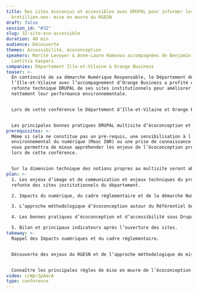 ```yaml
---
title: Des sites écoconçus et accessibles avec DRUPAL pour informer les
  bretillien.nes- mise en œuvre du RGESN
draft: false
session_id: "#32"
slug: 32-site-eco-accessible
duration: 40 min
audience: Découverte
themes: Accessibilité, écoconception
speakers: Marité Levoyer & Anne-Laure Hamonou accompagnées de Benjamin Petit &
  Laetitia Gaspari
companies: Département Ille-et-Vilaine & Orange Business
teaser: >-
  En continuité de sa démarche Numérique Responsable, le Département de
  l’Ille-et-Vilaine avec l’accompagnement d’Orange Business a profité de la
  refonte technique DRUPAL de ses sites institutionnels pour améliorer très
  nettement leur performance environnementale.


  Lors de cette conférence le Département d’Ille-et-Vilaine et Orange Business partageront les enjeux de la mise en œuvre d’une démarche systémique d’écoconception à toutes les phases d’un projet multisite : design, contenu éditorial, fonctionnel, technique et tests utilisateurs.


  Les principales bonnes pratiques DRUPAL multisite d’écoconception et d’accessibilité implémentées au cours du projet seront présentées.
prerequisites: >-
  Même si cela ne constitue pas un pré-requis, une sensibilisation à l’impact
  environnemental du numérique (Mooc INR) ou une prise de connaissance du RGESN
  vous permettra de mieux appréhender les enjeux de l’écoconception présentés
  lors de cette conférence.


  Sur la dimension technique des notions propres au multisite seront abordées.
plan: >-
  1. Les enjeux d’image et de communication et enjeux techniques du projet de
  refonte des sites institutionnels du département.

  2. Impacts du numérique, du cadre réglementaire et de la démarche Numérique Responsable du département.

  3. L’approche méthodologique d’écoconception autour du Référentiel Général D’écoconception de Services Numériques (RGESN).

  4. Les bonnes pratiques d’écoconception et d’accessibilité sous Drupal multisite.

  5. Bilan et principaux indicateurs après l’ouverture des sites.
takeway: >-
  Rappel des Impacts numériques et du cadre réglementaire.


  Découverte des enjeux du RGESN et de l’approche méthodologique de mise en œuvre dans un projet multisite.


  Connaître les principales règles de mise en œuvre de l’écoconception et de l’accessibilité sous Drupal multisite.
video: ccWpr2pAarA
type: conference
---
```

